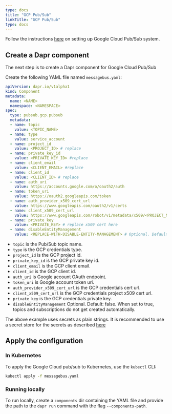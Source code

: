 ```yaml
---
type: docs
title: "GCP Pub/Sub"
linkTitle: "GCP Pub/Sub"
type: docs
---
```


Follow the instructions [here](https://cloud.google.com/pubsub/docs/quickstart-console) on setting up Google Cloud Pub/Sub system.

## Create a Dapr component

The next step is to create a Dapr component for Google Cloud Pub/Sub

Create the following YAML file named `messagebus.yaml`:

```yaml
apiVersion: dapr.io/v1alpha1
kind: Component
metadata:
  name: <NAME>
  namespace: <NAMESPACE>
spec:
  type: pubsub.gcp.pubsub
  metadata:
  - name: topic
    value: <TOPIC_NAME>
  - name: type
    value: service_account
  - name: project_id
    value: <PROJECT_ID> # replace
  - name: private_key_id
    value: <PRIVATE_KEY_ID> #replace
  - name: client_email
    value: <CLIENT_EMAIL> #replace
  - name: client_id
    value: <CLIENT_ID> # replace
  - name: auth_uri
    value: https://accounts.google.com/o/oauth2/auth
  - name: token_uri
    value: https://oauth2.googleapis.com/token
  - name: auth_provider_x509_cert_url
    value: https://www.googleapis.com/oauth2/v1/certs
  - name: client_x509_cert_url
    value: https://www.googleapis.com/robot/v1/metadata/x509/<PROJECT_NAME>.iam.gserviceaccount.com
  - name: private_key
    value: <PRIVATE_KEY> # replace x509 cert here
  - name: disableEntityManagement
    value: <REPLACE-WITH-DISABLE-ENTITY-MANAGEMENT> # Optional. Default: false. When set to true, topics and subscriptions do not get created automatically.
```

- `topic` is the Pub/Sub topic name.
- `type` is the GCP credentials type.
- `project_id` is the GCP project id.
- `private_key_id` is the GCP private key id.
- `client_email` is the GCP client email.
- `client_id` is the GCP client id.
- `auth_uri` is Google account OAuth endpoint.
- `token_uri` is Google account token uri.
- `auth_provider_x509_cert_url` is the GCP credentials cert url.
- `client_x509_cert_url` is the GCP credentials project x509 cert url.
- `private_key` is the GCP credentials private key.
- `disableEntityManagement`  Optional. Default: false. When set to true, topics and subscriptions do not get created automatically.

The above example uses secrets as plain strings. It is recommended to use a secret store for the secrets as described [here](../../concepts/secrets/README.md)

## Apply the configuration

### In Kubernetes

To apply the Google Cloud pub/sub to Kubernetes, use the `kubectl` CLI:

```bash
kubectl apply -f messagebus.yaml
```

### Running locally

To run locally, create a `components` dir containing the YAML file and provide the path to the `dapr run` command with the flag `--components-path`.
